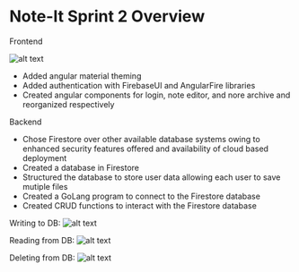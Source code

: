 # Note-It Sprint 2 Overview

Frontend

![alt text](https://github.com/Praveena-H/SoftwareEngineering/blob/main/Demos/Demos_sprint2demo "Basic frontend-backend linkage")

- Added angular material theming
- Added authentication with FirebaseUI and AngularFire libraries
- Created angular components for login, note editor, and nore archive and reorganized respectively


Backend

- Chose Firestore over other available database systems owing to enhanced security features offered and availability of cloud based deployment
- Created a database in Firestore
- Structured the database to store user data allowing each user to save mutiple files
- Created a GoLang program to connect to the Firestore database
- Created CRUD functions to interact with the Firestore database

Writing to DB:
![alt text](https://github.com/Praveena-H/SoftwareEngineering/blob/main/Demos/writing.gif "Writing/Insertion")

Reading from DB:
![alt text](https://github.com/Praveena-H/SoftwareEngineering/blob/main/Demos/reading.gif "Reading")

Deleting from DB:
![alt text](https://github.com/Praveena-H/SoftwareEngineering/blob/main/Demos/deleting.gif "Deletion")




